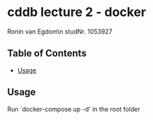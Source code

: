 # cddb lecture 2 - docker

Ronin van Egdom\n
studNr. 1053927

## Table of Contents

- [Usage](#usage)


## Usage

Run `docker-compose up -d' in the root folder 

